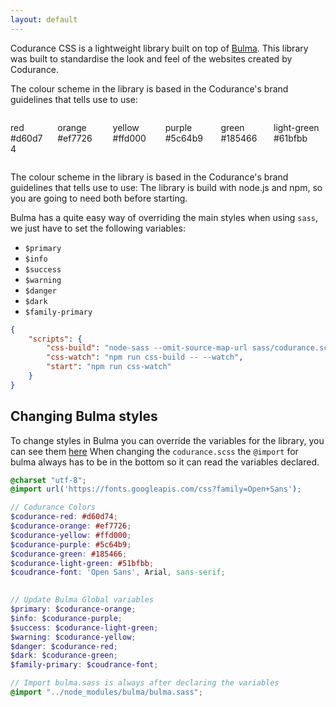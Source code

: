 ```yaml
---
layout: default
---
```


Codurance CSS is a lightweight library built on top of [Bulma](https://bulma.io).
This library was built to standardise the look and feel of the websites created by Codurance.

The colour scheme in the library is based in the Codurance's brand guidelines that tells use to use:

<div class="columns">
    <div class="column is-1 is-offset-3">
        <div class="circle" style="background-color: #d60d74;"></div>
        <p>red #d60d74</p>
    </div>
    <div class="column is-1">
        <div class="circle" style="background-color: #ef7726;"></div>
        <p>orange #ef7726</p>
    </div>
    <div class="column is-1">
        <div class="circle" style="background-color: #ffd000;"></div>
        <p>yellow #ffd000</p>
    </div>
    <div class="column is-1">
        <div class="circle" style="background-color: #5c64b9;"></div>
        <p>purple #5c64b9</p>
    </div>
    <div class="column is-1">
        <div class="circle" style="background-color: #185466;"></div>
        <p>green #185466</p>
    </div>
    <div class="column is-1">
        <div class="circle" style="background-color: #61bfbb;"></div>
        <p>light-green #61bfbb</p>
    </div>
</div>

The colour scheme in the library is based in the Codurance's brand guidelines that tells use to use:
The library is build with node.js and npm, so you are going to need both before starting. 

Bulma has a quite easy way of overriding the main styles when using <code>sass</code>, we just have to set the following variables: 

- `$primary`
- `$info`
- `$success`
- `$warning`
- `$danger`
- `$dark`
- `$family-primary`

```json
{
    "scripts": {
        "css-build": "node-sass --omit-source-map-url sass/codurance.scss dist/codurance.css",
        "css-watch": "npm run css-build -- --watch",
        "start": "npm run css-watch"
    }
}
```

## Changing Bulma styles

To change styles in Bulma you can override the variables for the library, you can see them [here](https://bulma.io/documentation/customize/variables/) 
When changing the `codurance.scss` the `@import` for bulma always has to be in the bottom so it can read the variables declared. 

```scss
@charset "utf-8";
@import url('https://fonts.googleapis.com/css?family=Open+Sans');

// Codurance Colors
$codurance-red: #d60d74;
$codurance-orange: #ef7726;
$codurance-yellow: #ffd000;
$codurance-purple: #5c64b9;
$codurance-green: #185466;
$codurance-light-green: #51bfbb;
$coudrance-font: 'Open Sans', Arial, sans-serif;

    
// Update Bulma Global variables
$primary: $codurance-orange;
$info: $codurance-purple;
$success: $codurance-light-green;
$warning: $codurance-yellow;
$danger: $codurance-red;
$dark: $codurance-green;
$family-primary: $coudrance-font;

// Import bulma.sass is always after declaring the variables
@import "../node_modules/bulma/bulma.sass";
```
